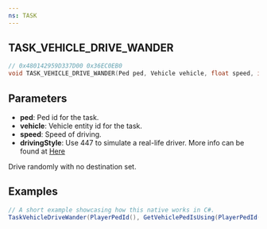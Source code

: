 ```yaml
---
ns: TASK
---
```

## TASK_VEHICLE_DRIVE_WANDER

```c
// 0x480142959D337D00 0x36EC0EB0
void TASK_VEHICLE_DRIVE_WANDER(Ped ped, Vehicle vehicle, float speed, int drivingStyle);
```


## Parameters
* **ped**: Ped id for the task.
* **vehicle**: Vehicle entity id for the task.
* **speed**: Speed of driving.
* **drivingStyle**: Use 447 to simulate a real-life driver. More info can be found at [Here](https://vespura.com/fivem/drivingstyle/)

Drive randomly with no destination set.

## Examples
```cs
// A short example showcasing how this native works in C#.
TaskVehicleDriveWander(PlayerPedId(), GetVehiclePedIsUsing(PlayerPedId()), 60.0f, 447);
```
